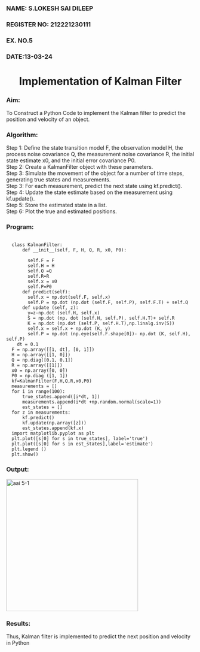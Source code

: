 <H3>NAME: S.LOKESH SAI DILEEP</H3>
<H3>REGISTER NO: 212221230111</H3>
<H3>EX. NO.5</H3>
<H3>DATE:13-03-24</H3>
<H1 ALIGN =CENTER> Implementation of Kalman Filter</H1>
<H3>Aim:</H3> To Construct a Python Code to implement the Kalman filter to predict the position and velocity of an object.
<H3>Algorithm:</H3>
Step 1: Define the state transition model F, the observation model H, the process noise covariance Q, the measurement noise covariance R, the initial state estimate x0, and the initial error covariance P0.<BR>
Step 2:  Create a KalmanFilter object with these parameters.<BR>
Step 3: Simulate the movement of the object for a number of time steps, generating true states and measurements. <BR>
Step 3: For each measurement, predict the next state using kf.predict().<BR>
Step 4: Update the state estimate based on the measurement using kf.update().<BR>
Step 5: Store the estimated state in a list.<BR>
Step 6: Plot the true and estimated positions.<BR>
<H3>Program:</H3>

~~~

  class KalmanFilter:
      def __init__(self, F, H, Q, R, x0, P0):

        self.F = F 
        self.H = H
        self.Q =Q
        self.R=R
        self.x = x0
        self.P=P0 
      def predict(self):
        self.x = np.dot(self.F, self.x)
        self.P = np.dot (np.dot (self.F, self.P), self.F.T) + self.Q
      def update (self, z):
        y=z-np.dot (self.H, self.x)
        S = np.dot (np. dot (self.H, self.P), self.H.T)+ self.R
        K = np.dot (np.dot (self.P, self.H.T),np.linalg.inv(S))
        self.x = self.x + np.dot (K, y)
        self.P = np.dot (np.eye(self.F.shape[0])- np.dot (K, self.H), self.P)
    dt = 0.1
  F = np.array([[1, dt], [0, 1]]) 
  H = np.array([[1, 0]]) 
  Q = np.diag([0.1, 0.1])
  R = np.array([[1]]) 
  x0 = np.array([0, 0]) 
  P0 = np.diag ([1, 1]) 
  kf=KalmanFilter(F,H,Q,R,x0,P0)
  measurements = []
  for i in range(100):
      true_states.append([i*dt, 1]) 
      measurements.append(i*dt +np.random.normal(scale=1))
      est_states = []
  for z in measurements:
      kf.predict()
      kf.update(np.array([z]))
      est_states.append(kf.x)
  import matplotlib.pyplot as plt
  plt.plot([s[0] for s in true_states], label='true') 
  plt.plot([s[0] for s in est_states],label='estimate')
  plt.legend ()
  plt.show()

~~~


<H3>Output:</H3>
<img width="353" alt="aai 5-1" src="https://github.com/yashaswimitta/Ex-5--AAI/assets/94619247/90c1b368-29f2-480a-a407-4f1c71e07992">


<H3>Results:</H3>
Thus, Kalman filter is implemented to predict the next position and   velocity in Python


